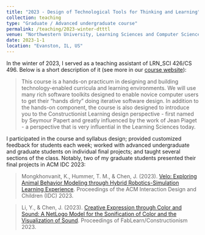 ```yaml
---
title: "2023 - Design of Technological Tools for Thinking and Learning"
collection: teaching
type: "Graduate / Advanced undergraduate course"
permalink: /teaching/2023-winter-dtttl
venue: "Northwestern University, Learning Sciences and Computer Science"
date: 2023-1-1
location: "Evanston, IL, US"
---
```


In the winter of 2023, I served as a teaching assistant of LRN_SCI 426/CS 496. Below is a short description of it (see more in our [course website](https://ccl.northwestern.edu/dtttl/2023LS426)):

> This course is a hands-on practicum in designing and building technology-enabled curricula and learning environments. We will use many rich software toolkits designed to enable novice computer users to get their “hands dirty” doing iterative software design. In addition to the hands-on component, the course is also designed to introduce you to the Constructionist Learning design perspective - first named by Seymour Papert and greatly influenced by the work of Jean Piaget - a perspective that is very influential in the Learning Sciences today.

I participated in the course and syllabus design; provided customized feedback for students each week; worked with advanced undergraduate and graduate students on individual final projects; and taught several sections of the class. Notably, two of my graduate students presented their final projects in ACM IDC 2023:

> Mongkhonvanit, K., Hummer, T. M., & Chen, J. (2023). [Velo: Exploring Animal Behavior Modeling through Hybrid Robotics-Simulation Learning Experience](/talks/2023-velo.html). Proceedings of the ACM Interaction Design and Children (IDC) 2023.

> Li, Y., & Chen, J. (2023). [Creative Expression through Color and Sound: A NetLogo Model for the Sonification of Color and the Visualization of Sound](/talks/2023-kandinsky.html). Proceedings of FabLearn/Constructionism 2023.
